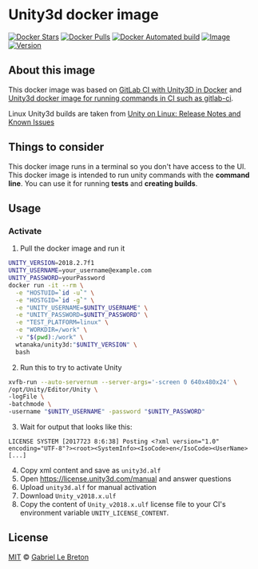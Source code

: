 # Unity3d docker image

[![Docker Stars](https://img.shields.io/docker/stars/wtanaka/unity3d.svg)](https://hub.docker.com/r/wtanaka/unity3d/)
[![Docker Pulls](https://img.shields.io/docker/pulls/wtanaka/unity3d.svg)](https://hub.docker.com/r/wtanaka/unity3d/)
[![Docker Automated build](https://img.shields.io/docker/automated/wtanaka/unity3d.svg)](https://hub.docker.com/r/wtanaka/unity3d/)
[![Image](https://images.microbadger.com/badges/image/wtanaka/unity3d.svg)](https://microbadger.com/images/wtanaka/unity3d)
[![Version](https://images.microbadger.com/badges/version/wtanaka/unity3d.svg)](https://microbadger.com/images/wtanaka/unity3d)

## About this image

This docker image was based on [GitLab CI with Unity3D in
Docker](https://www.projects.science.uu.nl/DGKVj16/blog/gitlab-ci-with-unity3d-in-docker/)
and [Unity3d docker image for running commands in CI such as
gitlab-ci](https://gitlab.com/gableroux/unity3d).

Linux Unity3d builds are taken from [Unity on Linux: Release Notes and
Known
Issues](https://forum.unity3d.com/threads/unity-on-linux-release-notes-and-known-issues.350256/)

## Things to consider

This docker image runs in a terminal so you don't have access to the
UI. This docker image is intended to run unity commands with the
**command line**. You can use it for running **tests** and **creating
builds**.

## Usage

### Activate

1. Pull the docker image and run it

```bash
UNITY_VERSION=2018.2.7f1
UNITY_USERNAME=your_username@example.com
UNITY_PASSWORD=yourPassword
docker run -it --rm \
  -e "HOSTUID=`id -u`" \
  -e "HOSTGID=`id -g`" \
  -e "UNITY_USERNAME=$UNITY_USERNAME" \
  -e "UNITY_PASSWORD=$UNITY_PASSWORD" \
  -e "TEST_PLATFORM=linux" \
  -e "WORKDIR=/work" \
  -v "$(pwd):/work" \
  wtanaka/unity3d:"$UNITY_VERSION" \
  bash
```

2. Run this to try to activate Unity

```bash
xvfb-run --auto-servernum --server-args='-screen 0 640x480x24' \
/opt/Unity/Editor/Unity \
-logFile \
-batchmode \
-username "$UNITY_USERNAME" -password "$UNITY_PASSWORD"
```

3. Wait for output that looks like this:

```
LICENSE SYSTEM [2017723 8:6:38] Posting <?xml version="1.0" encoding="UTF-8"?><root><SystemInfo><IsoCode>en</IsoCode><UserName>[...]
```

4. Copy xml content and save as `unity3d.alf`
5. Open https://license.unity3d.com/manual and answer questions
6. Upload `unity3d.alf` for manual activation
7. Download `Unity_v2018.x.ulf`
8. Copy the content of `Unity_v2018.x.ulf` license file to your CI's environment variable `UNITY_LICENSE_CONTENT`.

## License

[MIT](LICENSE.md) © [Gabriel Le Breton](https://gableroux.com)

